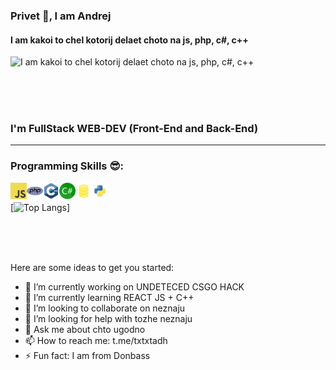 ### Privet 👋, I am Andrej
#### I am kakoi to chel kotorij delaet choto na js, php, c#, c++
![I am kakoi to chel kotorij delaet choto na js, php, c#, c++](https://i.ibb.co/GcqgkNZ/kodir.jpg)

<br />
<br />
<br />

### I'm FullStack WEB-DEV (Front-End and Back-End)
---
### Programming Skills 😎:

<img align="left" alt="JS" width="26px" src="https://raw.githubusercontent.com/github/explore/80688e429a7d4ef2fca1e82350fe8e3517d3494d/topics/javascript/javascript.png"/>
<img align="left" alt="PHP" width="26px" src="https://raw.githubusercontent.com/github/explore/ccc16358ac4530c6a69b1b80c7223cd2744dea83/topics/php/php.png"/>
<img align="left" alt="C++" width="26px" src="https://raw.githubusercontent.com/github/explore/180320cffc25f4ed1bbdfd33d4db3a66eeeeb358/topics/cpp/cpp.png"/>
<img align="left" alt="C#" width="26px" src="https://raw.githubusercontent.com/github/explore/80688e429a7d4ef2fca1e82350fe8e3517d3494d/topics/csharp/csharp.png"/>
<img align="left" alt="Database" width="26px" src="https://raw.githubusercontent.com/github/explore/13295c57999765ac9ffa3281942a72ab08b79de2/topics/database/database.png"/>
<img align="left" alt="Python" width="26px" src="https://raw.githubusercontent.com/github/explore/80688e429a7d4ef2fca1e82350fe8e3517d3494d/topics/python/python.png"/>


<br />

[![Top Langs](https://github-readme-stats.vercel.app/api/top-langs/?username=andrejparkur2007&layout=compact)]

<br />
<br />
<br />

Here are some ideas to get you started:

- 🔭 I’m currently working on UNDETECED CSGO HACK
- 🌱 I’m currently learning REACT JS + C++
- 👯 I’m looking to collaborate on neznaju
- 🤔 I’m looking for help with tozhe neznaju
- 💬 Ask me about chto ugodno
- 📫 How to reach me: t.me/txtxtadh
- ⚡ Fun fact: I am from Donbass
